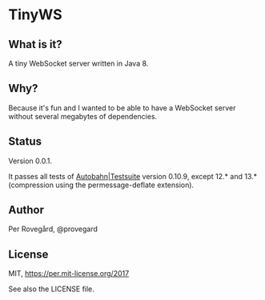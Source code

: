 # TinyWS

## What is it?

A tiny WebSocket server written in Java 8.

## Why?

Because it's fun and I wanted to be able to have a WebSocket server without
several megabytes of dependencies.

## Status

Version 0.0.1.

It passes all tests of [Autobahn|Testsuite](https://github.com/crossbario/autobahn-testsuite) version
0.10.9, except 12.\* and 13.\* (compression using the permessage-deflate extension).

## Author

Per Rovegård, @provegard

## License

MIT, https://per.mit-license.org/2017

See also the LICENSE file.

